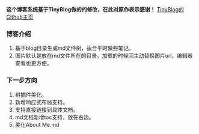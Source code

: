 **这个博客系统基于TinyBlog做的的修改，在此对原作表示感谢！** [TinyBlog的Github主页](https://github.com/YangHanqing/tinyblog)
### 博客介绍
1. 基于blog目录生成md文件树，适合平时做些笔记。
2. 图片默认是放在md文件所在的目录。加载的时候回主动替换图片url，编辑器查看也更方便。

### 下一步方向
1. 树插件美化。
2. 新增响应式布局支持。
3. 支持直接链接到具体文档。
4. md文档新增toc支持，放在右边。
5. 美化About Me.md